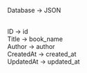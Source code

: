Database -> JSON

<br>ID -> id
<br>Title -> book_name
<br>Author -> author
<br>CreatedAt -> created_at
<br>UpdatedAt -> updated_at
